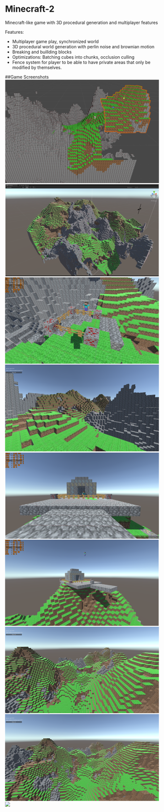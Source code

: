 # Minecraft-2

Minecraft-like game with 3D procedural generation and multiplayer features

Features:
- Multiplayer game play, synchronized world
- 3D procedural world generation with perlin noise and brownian motion
- Breaking and buillding blocks
- Optimizations: Batching cubes into chunks, occlusion culling
- Fence system for player to be able to have private areas that only be modified by themselves.

##Game Screenshots
![](/Images/sss9.png)
![](/Images/sss8.png)
![](/Images/sss1.png)
![](/Images/sss2.png)
![](/Images/sss3.png)
![](/Images/sss4.png)
![](/Images/sss5.png)
![](/Images/sss6.png)
![](/Images/sss7.png)
